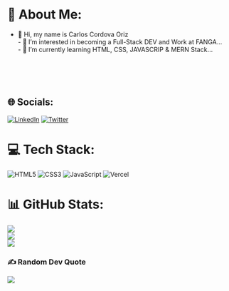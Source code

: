 # 💫 About Me:
- 👋 Hi, my name is Carlos Cordova Oriz<br>- 👀 I’m interested in  becoming a Full-Stack DEV and Work at FANGA...<br>- 🌱 I’m currently learning HTML, CSS, JAVASCRIP & MERN Stack​ ...<br><br><br><br><br>


## 🌐 Socials:
[![LinkedIn](https://img.shields.io/badge/LinkedIn-%230077B5.svg?logo=linkedin&logoColor=white)](https://linkedin.com/in/carloscordovadev/) [![Twitter](https://img.shields.io/badge/Twitter-%231DA1F2.svg?logo=Twitter&logoColor=white)](https://twitter.com/Cordovacarlos10)

# 💻 Tech Stack:
![HTML5](https://img.shields.io/badge/html5-%23E34F26.svg?style=plastic&logo=html5&logoColor=white) ![CSS3](https://img.shields.io/badge/css3-%231572B6.svg?style=plastic&logo=css3&logoColor=white) ![JavaScript](https://img.shields.io/badge/javascript-%23323330.svg?style=plastic&logo=javascript&logoColor=%23F7DF1E) ![Vercel](https://img.shields.io/badge/vercel-%23000000.svg?style=plastic&logo=vercel&logoColor=white)
# 📊 GitHub Stats:
![](https://github-readme-stats.vercel.app/api?username=cordovacarlos22&theme=radical&hide_border=false&include_all_commits=false&count_private=false)<br/>
![](https://github-readme-streak-stats.herokuapp.com/?user=cordovacarlos22&theme=radical&hide_border=false)<br/>
![](https://github-readme-stats.vercel.app/api/top-langs/?username=cordovacarlos22&theme=radical&hide_border=false&include_all_commits=false&count_private=false&layout=compact)

### ✍️ Random Dev Quote
![](https://quotes-github-readme.vercel.app/api?type=horizontal&theme=radical)

